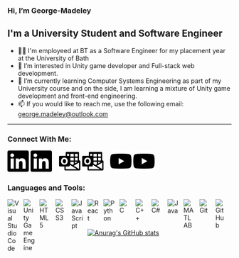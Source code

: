 ### Hi, I’m George-Madeley

## I'm a University Student and Software Engineer

- 🧑‍💻 I'm employeed at BT as a Software Engineer for my placement year at the University of Bath
- 👀 I’m interested in Unity game developer and Full-stack web development.
- 🌱 I’m currently learning Computer Systems Engineering as part of my University course and on the side, I am learning a mixture of Unity game development and front-end engineering.
- 📫 If you would like to reach me, use the following email: <george.madeley@outlook.com>

---

### Connect With Me:

[![website](./img/linkedin-light.svg)](www.linkedin.com/in/georgemadeleybathcompsyseng#gh-light-mode-only)
[![website](./img/linkedin-dark.svg)](www.linkedin.com/in/georgemadeleybathcompsyseng#gh-dark-mode-only)
&nbsp;&nbsp;
[![website](./img/outlook-light.svg)](george.madeley@outlook.com#gh-light-mode-only)
[![website](./img/outlook-dark.svg)](george.madeley@outlook.com#gh-dark-mode-only)
&nbsp;&nbsp;
[![website](./img/youtube-light.svg)](https://www.youtube.com/channel/UCEN60Gb1Xq7Z_tlz2pfQUwA#gh-light-mode-only)
[![website](./img/youtube-dark.svg)](https://www.youtube.com/channel/UCEN60Gb1Xq7Z_tlz2pfQUwA#gh-dark-mode-only)

### Languages and Tools:

<img align="left" alt="Visual Studio Code" width="26px" src="https://cdn.jsdelivr.net/gh/devicons/devicon/icons/vscode/vscode-original.svg" style="padding-right:10px;" />
<img align="left" alt="Unity Game Engine" width="26px" src="https://cdn.jsdelivr.net/gh/devicons/devicon/icons/unity/unity-original.svg" style="padding-right:10px;" />
<img align="left" alt="HTML5" width="26px" src="https://cdn.jsdelivr.net/gh/devicons/devicon/icons/html5/html5-original.svg" style="padding-right:10px;" />
<img align="left" alt="CSS3" width="26px" src="https://cdn.jsdelivr.net/gh/devicons/devicon/icons/css3/css3-original.svg" style="padding-right:10px;" />
<img align="left" alt="JavaScript" width="26px" src="https://cdn.jsdelivr.net/gh/devicons/devicon/icons/javascript/javascript-original.svg" style="padding-right:10px;" />
<img align="left" alt="React" width="26px" src="https://cdn.jsdelivr.net/gh/devicons/devicon/icons/react/react-original.svg" style="padding-right:10px;" />
<img align="left" alt="Python" width="26px" src="https://cdn.jsdelivr.net/gh/devicons/devicon/icons/python/python-original.svg" style="padding-right:10px;" />
<img align="left" alt="C" width="26px" src="https://cdn.jsdelivr.net/gh/devicons/devicon/icons/c/c-original.svg" style="padding-right:10px;" />
<img align="left" alt="C++" width="26px" src="https://cdn.jsdelivr.net/gh/devicons/devicon/icons/cplusplus/cplusplus-original.svg" style="padding-right:10px;" />
<img align="left" alt="C#" width="26px" src="https://cdn.jsdelivr.net/gh/devicons/devicon/icons/csharp/csharp-original.svg" style="padding-right:10px;" />
<img align="left" alt="Java" width="26px" src="https://cdn.jsdelivr.net/gh/devicons/devicon/icons/java/java-original.svg" style="padding-right:10px;" />
<img align="left" alt="MATLAB" width="26px" src="https://cdn.jsdelivr.net/gh/devicons/devicon/icons/matlab/matlab-original.svg" style="padding-right:10px;" />
<img align="left" alt="Git" width="26px" src="https://cdn.jsdelivr.net/gh/devicons/devicon/icons/git/git-original.svg" style="padding-right:10px;" />
<img align="left" alt="GitHub" width="26px" src="https://user-images.githubusercontent.com/3369400/139447912-e0f43f33-6d9f-45f8-be46-2df5bbc91289.png" style="padding-right:10px;" />

<br />
<br />

---

[![Anurag's GitHub stats](https://github-readme-stats.vercel.app/api?username=George-Madeley)](https://github.com/anuraghazra/github-readme-stats)

<!---
George-Madeley/George-Madeley is a ✨ special ✨ repository because its `README.md` (this file) appears on your GitHub profile.
You can click the Preview link to take a look at your changes.
--->
